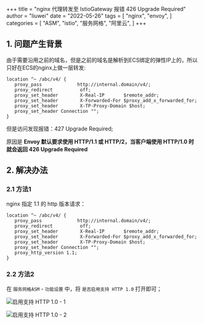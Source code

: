 +++
title = "nginx 代理转发至 IstioGateway 报错 426 Upgrade Required"
author = "liuwei"
date = "2022-05-26"
tags = [
    "nginx",
    "envoy",
]
categories = [
    "ASM",
    "istio",
    "服务网格",
    "阿里云",
]
+++

## 1. 问题产生背景

由于需要沿用之前的域名，但是之前的域名是解析到ECS绑定的弹性IP上的，所以只好在ECS的nginx上做一层转发:

```nginx
location ^~ /abc/v4/ {
   proxy_pass             http://internal.domain/v4/;
   proxy_redirect          off;
   proxy_set_header        X-Real-IP       $remote_addr;
   proxy_set_header        X-Forwarded-For $proxy_add_x_forwarded_for;
   proxy_set_header        X-TP-Proxy-Domain $host;
   proxy_set_header Connection "";
}
```

但是访问发现报错：427 Upgrade Required;

原因是 **Envoy 默认要求使用 HTTP/1.1 或 HTTP/2，当客户端使用 HTTP/1.0 时就会返回 426 Upgrade Required**

## 2. 解决办法

### 2.1 方法1

nginx 指定 1.1 的 http 版本请求：

```nginx
location ^~ /abc/v4/ {
   proxy_pass             http://internal.domain/v4/;
   proxy_redirect          off;
   proxy_set_header        X-Real-IP       $remote_addr;
   proxy_set_header        X-Forwarded-For $proxy_add_x_forwarded_for;
   proxy_set_header        X-TP-Proxy-Domain $host;
   proxy_set_header Connection "";
   proxy_http_version 1.1;
}
```

### 2.2 方法2

在 `服务网格ASM` - `功能设置` 中，将 `是否启用支持 HTTP 1.0` 打开即可；

![启用支持 HTTP 1.0 - 1](https://static.liuwei.co/202210/1665741682.png)

![启用支持 HTTP 1.0 - 2](https://static.liuwei.co/202210/1665741763.png)



